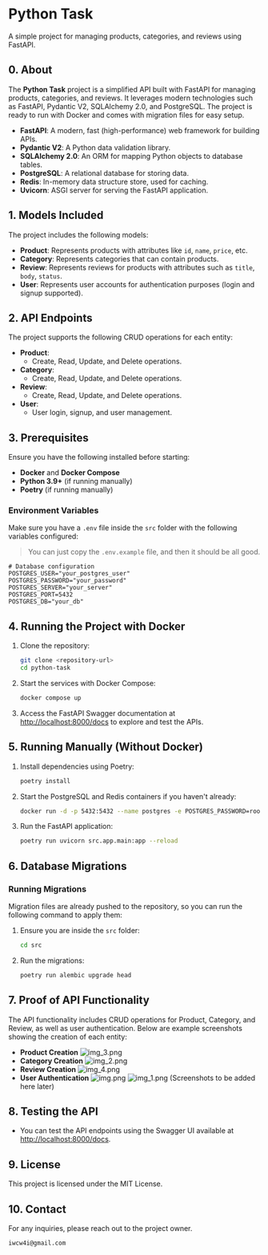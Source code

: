 # Python Task
A simple project for managing products, categories, and reviews using FastAPI.

## 0. About

The **Python Task** project is a simplified API built with FastAPI for managing products, categories, and reviews. It leverages modern technologies such as FastAPI, Pydantic V2, SQLAlchemy 2.0, and PostgreSQL. The project is ready to run with Docker and comes with migration files for easy setup.

- **FastAPI**: A modern, fast (high-performance) web framework for building APIs.
- **Pydantic V2**: A Python data validation library.
- **SQLAlchemy 2.0**: An ORM for mapping Python objects to database tables.
- **PostgreSQL**: A relational database for storing data.
- **Redis**: In-memory data structure store, used for caching.
- **Uvicorn**: ASGI server for serving the FastAPI application.

## 1. Models Included

The project includes the following models:
- **Product**: Represents products with attributes like `id`, `name`, `price`, etc.
- **Category**: Represents categories that can contain products.
- **Review**: Represents reviews for products with attributes such as `title`, `body`, `status`.
- **User**: Represents user accounts for authentication purposes (login and signup supported).

## 2. API Endpoints

The project supports the following CRUD operations for each entity:

- **Product**:
  - Create, Read, Update, and Delete operations.
- **Category**:
  - Create, Read, Update, and Delete operations.
- **Review**:
  - Create, Read, Update, and Delete operations.
- **User**:
  - User login, signup, and user management.

## 3. Prerequisites

Ensure you have the following installed before starting:

- **Docker** and **Docker Compose**
- **Python 3.9+** (if running manually)
- **Poetry** (if running manually)

### Environment Variables

Make sure you have a `.env` file inside the `src` folder with the following variables configured:
> You can just copy the `.env.example` file, and then it should be all good.

```env
# Database configuration
POSTGRES_USER="your_postgres_user"
POSTGRES_PASSWORD="your_password"
POSTGRES_SERVER="your_server"
POSTGRES_PORT=5432
POSTGRES_DB="your_db"
```

## 4. Running the Project with Docker

1. Clone the repository:
   ```sh
   git clone <repository-url>
   cd python-task
   ```

2. Start the services with Docker Compose:
   ```sh
   docker compose up
   ```

3. Access the FastAPI Swagger documentation at [http://localhost:8000/docs](http://localhost:8000/docs) to explore and test the APIs.

## 5. Running Manually (Without Docker)

1. Install dependencies using Poetry:
   ```sh
   poetry install
   ```

2. Start the PostgreSQL and Redis containers if you haven't already:
   ```sh
   docker run -d -p 5432:5432 --name postgres -e POSTGRES_PASSWORD=root root
   ```

3. Run the FastAPI application:
   ```sh
   poetry run uvicorn src.app.main:app --reload
   ```

## 6. Database Migrations

### Running Migrations
Migration files are already pushed to the repository, so you can run the following command to apply them:

1. Ensure you are inside the `src` folder:
   ```sh
   cd src
   ```

2. Run the migrations:
   ```sh
   poetry run alembic upgrade head
   ```

## 7. Proof of API Functionality

The API functionality includes CRUD operations for Product, Category, and Review, as well as user authentication. Below are example screenshots showing the creation of each entity:

- **Product Creation**
![img_3.png](img_3.png)
- **Category Creation**
![img_2.png](img_2.png)
- **Review Creation**
![img_4.png](img_4.png)
- **User Authentication**
![img.png](img.png)
![img_1.png](img_1.png)
(Screenshots to be added here later)

## 8. Testing the API

- You can test the API endpoints using the Swagger UI available at [http://localhost:8000/docs](http://localhost:8000/docs).

## 9. License

This project is licensed under the MIT License.

## 10. Contact

For any inquiries, please reach out to the project owner.
```
iwcw4i@gmail.com
```